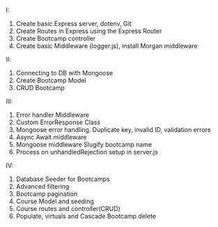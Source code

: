 I:

1. Create basic Express server, dotenv, Git
2. Create Routes in Express using the Express Router
3. Create Bootcamp controller
4. Create basic Middleware (logger.js), install Morgan middleware

II:

1. Connecting to DB with Mongoose
2. Create Bootcamp Model
3. CRUD Bootcamp

III:

1. Error handler Middleware
2. Custom ErrorResponse Class
3. Mongoose error handling. Duplicate key, invalid ID, validation errors
4. Async Await middleware
5. Mongoose middleware Slugify bootcamp name
6. Process on unhandledRejection setup in server.js

IV:

1. Database Seeder for Bootcamps
2. Advanced filtering
3. Bootcamp pagination
4. Course Model and seeding
5. Course routes and controller(CRUD)
6. Populate, virtuals and Cascade Bootcamp delete
